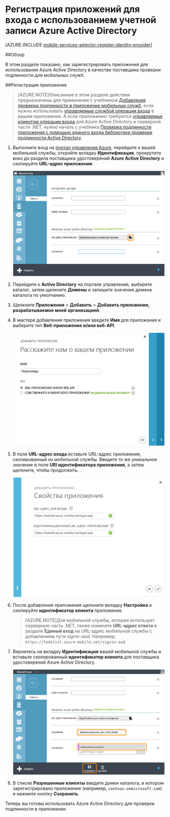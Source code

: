 <properties 
	pageTitle="Регистрация для проверки подлинности Azure Active Directory | Microsoft Azure" 
	description="Узнайте, как зарегистрироваться для использования аутентификации Azure Active Directory в приложении мобильных служб." 
	authors="wesmc7777" 
	services="mobile-services" 
	documentationCenter="" 
	manager="dwrede" 
	editor=""/>

<tags 
	ms.service="mobile-services" 
	ms.workload="mobile" 
	ms.tgt_pltfrm="multiple" 
	ms.devlang="multiple" 
	ms.topic="article" 
	ms.date="09/24/2015" 
	ms.author="ricksal"/>

# Регистрация приложений для входа с использованием учетной записи Azure Active Directory

[AZURE.INCLUDE [mobile-services-selector-register-identity-provider](../../includes/mobile-services-selector-register-identity-provider.md)]

##Обзор

В этом разделе показано, как зарегистрировать приложения для использования Azure Active Directory в качестве поставщика проверки подлинности для мобильных служб.

##Регистрация приложения

>[AZURE.NOTE]Описанные в этом разделе действия предназначены для применения с учебником [Добавление проверки подлинности в приложение мобильных служб](../mobile-services-dotnet-backend-windows-store-dotnet-get-started-users.md), если нужно использовать [управляемые службой операции входа](http://msdn.microsoft.com/library/azure/dn283952.aspx) в вашем приложении. А если приложению требуются [управляемые клиентом операции входа](http://msdn.microsoft.com/library/azure/jj710106.aspx) для Azure Active Directory и серверной части .NET, нужно начать с учебника [Проверка подлинности приложения с помощью единого входа библиотеки проверки подлинности Active Directory](mobile-services-windows-store-dotnet-adal-sso-authentication.md).

1. Выполните вход на [портал управления Azure], перейдите к вашей мобильной службы, откройте вкладку **Идентификация**, прокрутите вниз до раздела поставщика удостоверений **Azure Active Directory** и скопируйте **URL-адрес приложения**.

    ![URL-адрес приложения мобильной службы для AAD](./media/mobile-services-how-to-register-active-directory-authentication/mobile-services-copy-app-url-waad-auth.png)

2. Перейдите к **Active Directory** на портале управления, выберите каталог, затем щелкните **Домены** и запишите значение домена каталога по умолчанию.

3. Щелкните **Приложения** > **Добавить** > **Добавить приложение, разрабатываемое моей организацией**.

4. В мастере добавления приложения введите **Имя** для приложения и выберите тип **Веб-приложение и/или веб-API**.

    ![Установка имени приложения AAD](./media/mobile-services-how-to-register-active-directory-authentication/mobile-services-add-app-wizard-1-waad-auth.png)

5. В поле **URL-адрес входа** вставьте URL-адрес приложения, скопированный из мобильной службы. Введите то же уникальное значение в поле **URI идентификатора приложения**, а затем щелкните, чтобы продолжить.
 
    ![Установка свойств приложения AAD](./media/mobile-services-how-to-register-active-directory-authentication/mobile-services-add-app-wizard-2-waad-auth.png)

6. После добавления приложения щелкните вкладку **Настройка** и скопируйте **идентификатор клиента** приложения.

    >[AZURE.NOTE]Для мобильной службы, которая использует серверную часть .NET, также измените **URL-адрес ответа** в разделе **Единый вход** на URL-адрес мобильной службы с добавлением пути _signin-aad_. Например, `https://todolist.azure-mobile.net/signin-aad`

7. Вернитесь на вкладку **Идентификация** вашей мобильной службы и вставьте скопированный **идентификатор клиента** для поставщика удостоверений Azure Active Directory.
 
    ![](./media/mobile-services-how-to-register-active-directory-authentication/mobile-services-clientid-pasted-waad-auth.png)

8.  В списке **Разрешенные клиенты** введите домен каталога, в котором зарегистрировано приложение (например, `contoso.onmicrosoft.com`) и нажмите кнопку **Сохранить**.

Теперь вы готовы использовать Azure Active Directory для проверки подлинности в приложении.

<!-- Anchors. -->

<!-- Images. -->


<!-- URLs. -->
[портал управления Azure]: https://manage.windowsazure.com/

 

<!---HONumber=Oct15_HO3-->